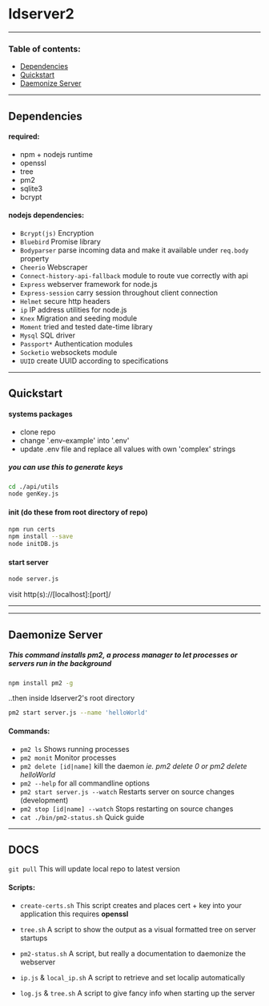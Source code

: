 # ldserver2

---

### Table of contents:

- [Dependencies](#dependencies)
- [Quickstart](#quickstart)
- [Daemonize Server](#daemonize-server)

---

## Dependencies

#### required:

- npm + nodejs runtime
- openssl
- tree
- pm2
- sqlite3
- bcrypt

#### nodejs dependencies:

- `Bcrypt(js)` Encryption
- `Bluebird` Promise library
- `Bodyparser` parse incoming data and make it available under `req.body` property
- `Cheerio` Webscraper
- `Connect-history-api-fallback` module to route vue correctly with api
- `Express` webserver framework for node.js
- `Express-session` carry session throughout client connection
- `Helmet` secure http headers
- `ip` IP address utilities for node.js
- `Knex` Migration and seeding module
- `Moment` tried and tested date-time library
- `Mysql` SQL driver
- `Passport*` Authentication modules
- `Socketio` websockets module
- `UUID` create UUID according to specifications

---

## Quickstart

#### systems packages

- clone repo
- change '.env-example' into '.env'
- update .env file and replace all values with own 'complex' strings

##### you can use this to generate keys

```bash
cd ./api/utils
node genKey.js
```

#### init (do these from root directory of repo)
```bash
npm run certs
npm install --save
node initDB.js
```

#### start server
```bash
node server.js
```

visit http(s)://[localhost]:[port]/

---

---

## Daemonize Server

##### This command installs pm2, a process manager to let processes or servers run in the background

```bash
npm install pm2 -g
```

..then inside ldserver2's root directory

```bash
pm2 start server.js --name 'helloWorld'
```

#### Commands:

- `pm2 ls` Shows running processes
- `pm2 monit` Monitor processes
- `pm2 delete [id|name]` kill the daemon _ie. pm2 delete 0 or pm2 delete helloWorld_
- `pm2 --help` for all commandline options
- `pm2 start server.js --watch` Restarts server on source changes (development)
- `pm2 stop [id|name] --watch` Stops restarting on source changes
- `cat ./bin/pm2-status.sh` Quick guide

---

## DOCS

`git pull`
This will update local repo to latest version

#### Scripts:

- `create-certs.sh`
  This script creates and places cert + key into your application
  this requires **openssl**

- `tree.sh`
  A script to show the output as a visual formatted tree on server startups

- `pm2-status.sh`
  A script, but really a documentation to daemonize the webserver

- `ip.js` & `local_ip.sh`
  A script to retrieve and set localip automatically

- `log.js` & `tree.sh`
  A script to give fancy info when starting up the server
